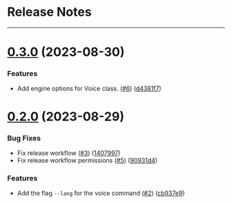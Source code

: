 # Release Notes
---

# [0.3.0](https://github.com/ggpedia/artbox/compare/0.2.0...0.3.0) (2023-08-30)


### Features

* Add engine options for Voice class. ([#6](https://github.com/ggpedia/artbox/issues/6)) ([d4381f7](https://github.com/ggpedia/artbox/commit/d4381f781a98ffb51fb103d671c5a9115bb3f6d1))

# [0.2.0](https://github.com/ggpedia/artbox/compare/0.1.0...0.2.0) (2023-08-29)


### Bug Fixes

* Fix release workflow ([#3](https://github.com/ggpedia/artbox/issues/3)) ([1407997](https://github.com/ggpedia/artbox/commit/140799721b3bb84fb784ee58bb163be0b78bbe48))
* Fix release workflow permissions ([#5](https://github.com/ggpedia/artbox/issues/5)) ([90931d4](https://github.com/ggpedia/artbox/commit/90931d4ff9efa38d955fd98774ac48c7fdc89ac5))


### Features

* Add the flag `--lang` for the voice command ([#2](https://github.com/ggpedia/artbox/issues/2)) ([cb937e9](https://github.com/ggpedia/artbox/commit/cb937e9e7a9de5a19b3dc4dc8d34f6daf4ba6304))
